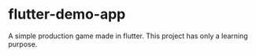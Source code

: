# flutter-demo-app

A simple production game made in flutter. This project has only a learning purpose.

